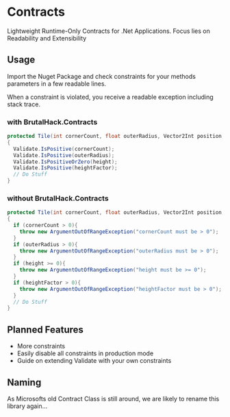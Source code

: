 # Contracts
Lightweight Runtime-Only Contracts for .Net Applications. Focus lies on Readability and Extensibility

## Usage

Import the Nuget Package and check constraints for your methods parameters in a few readable lines.

When a constraint is violated, you receive a readable exception including stack trace.

### with BrutalHack.Contracts
```cs
protected Tile(int cornerCount, float outerRadius, Vector2Int position, int height, float heightFactor = 1f)
{
  Validate.IsPositive(cornerCount);
  Validate.IsPositive(outerRadius);
  Validate.IsPositiveOrZero(height);
  Validate.IsPositive(heightFactor);
  // Do Stuff
}
```

### without BrutalHack.Contracts
```cs
protected Tile(int cornerCount, float outerRadius, Vector2Int position, int height, float heightFactor = 1f)
{
  if (cornerCount > 0){
    throw new ArgumentOutOfRangeException("cornerCount must be > 0");
  }
  if (outerRadius > 0){
    throw new ArgumentOutOfRangeException("outerRadius must be > 0");
  }
  if (height >= 0){
    throw new ArgumentOutOfRangeException("height must be >= 0");
  }
  if (heightFactor > 0){
    throw new ArgumentOutOfRangeException("heightFactor must be > 0");
  }
  // Do Stuff
}
```

## Planned Features

- More constraints
- Easily disable all constraints in production mode
- Guide on extending Validate with your own constraints

## Naming

As Microsofts old Contract Class is still around, we are likely to rename this library again...
